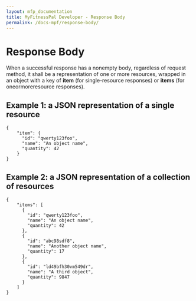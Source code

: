 ```yaml
---
layout: mfp_documentation
title: MyFitnessPal Developer - Response Body
permalink: /docs-mpf/response-body/
---
```


# Response Body

When a successful response has a nonempty body, regardless of request method, it shall be a representation of one or more resources, wrapped in an object with a key of **​item**​ (for single-resource responses) or **​items**​ (for one­or­more­resource responses).

## Example 1: a JSON representation of a single resource

    {
        "item": {
          "id": "qwerty123foo",
          "name": "An object name",
          "quantity": 42
        } 
    }
    
## Example 2: a JSON representation of a collection of resources

    {
        "items": [ 
          {
            "id": "qwerty123foo",
            "name": "An object name",
            "quantity": 42
          }, 
          {
            "id": "abc98sdf8",
            "name": "Another object name",
            "quantity": 17
          }, 
          {
            "id": "ld49bfh30vm549dr",
            "name": "A third object",
            "quantity": 9847
          } 
        ]   
    }